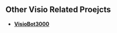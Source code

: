 ## Other Visio Related Proejcts

* [**VisioBot3000**](https://github.com/MikeShepard/VisioBot3000)



